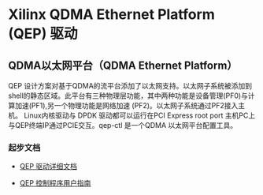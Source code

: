 # Xilinx QDMA Ethernet Platform (QEP) 驱动

## QDMA以太网平台（QDMA Ethernet Platform）

QEP 设计方案对基于QDMA的流平台添加了以太网支持。以太网子系统被添加到shell的静态区域。此平台有三种物理层功能，其中两种功能是设备管理(PF0)与计算加速(PF1),另一个物理功能是网络加速 (PF2)。以太网子系统通过PF2接入主机。
Linux内核驱动与 DPDK 驱动都可以运行在PCI Express root port 主机PC上与QEP终端IP通过PCIE交互。qep-ctl 是一个QDMA 以太网平台配置工具。

### 起步文档

* [QEP 驱动详细文档](https://xilinx.github.io/qep-drivers/)

* [QEP 控制程序用户指南](qep-ctl/readme.txt)
